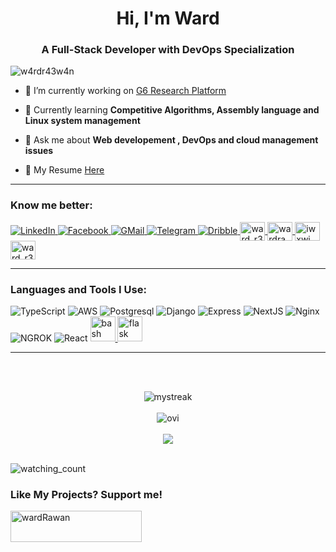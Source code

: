<h1 align="center" color="#000000">Hi, I'm Ward</h1>
<h3 align="center">A Full-Stack Developer with DevOps Specialization</h3>

<p align="left"> <img src="https://komarev.com/ghpvc/?username=w4rdr43w4n&label=Profile%20views&color=ff8234&style=flat" alt="w4rdr43w4n" /> </p>

- 🔭 I’m currently working on [G6 Research Platform](https://github.com/w4rdr43w4n/G6Latest)

- 🌱 Currently learning **Competitive Algorithms, Assembly language and Linux system management**

- 💬 Ask me about **Web developement , DevOps and cloud management issues**

- 📄 My Resume [Here](https://drive.google.com/file/d/1HjNSyAanv3l5reKfXd1IBjPQgQ9V3kAl/view?usp=drive_link)

<hr/>
<h3 align="left">Know me better:</h3>
<p align="left">
  <a href="https://www.linkedin.com/in/ward-raawan-857260314" target="_blank">
    <img src="https://img.shields.io/badge/LinkedIn-%230077B5.svg?&style=flat-square&logo=linkedin&logoColor=white" alt="LinkedIn">
  </a>
  <a href="https://www.facebook.com/profile.php?id=100079735433794&mibextid=ZbWKwL" target="_blank">
    <img src="https://img.shields.io/badge/Facebook-%231877F2.svg?&style=flat-square&logo=facebook&logoColor=white" alt="Facebook">
  </a>
  <a href="https://www.facebook.com/profile.php?id=100079735433794&mibextid=ZbWKwL" target="_blank">
    <img src="https://img.shields.io/badge/Gmail-D14836?style=flat-square&logo=gmail&logoColor=white" alt="GMail">
  </a>
  <a href="https://www.facebook.com/profile.php?id=100079735433794&mibextid=ZbWKwL" target="_blank">
    <img src="https://img.shields.io/badge/Telegram-2CA5E0?style=flat-square&logo=telegram&logoColor=whitee" alt="Telegram">
  </a>
  	
  <a href="https://dribbble.com/ward_r3" target="_blank">
    <img src="https://img.shields.io/badge/Dribbble-EA4C89?style=flat-square&logo=dribbble&logoColor=whitee" alt="Dribble" />
  </a>
  <a href="https://www.codechef.com/users/ward_r3" target="blank">
    <img align="center" src="https://cdn.jsdelivr.net/npm/simple-icons@3.1.0/icons/codechef.svg" alt="ward_r3" height="30" width="40" />
  </a>
  <a href="https://www.hackerrank.com/wardrawan535" target="blank">
    <img align="center" src="https://raw.githubusercontent.com/rahuldkjain/github-profile-readme-generator/master/src/images/icons/Social/hackerrank.svg" alt="wardrawan535" height="30" width="40" />
  </a>
  <a href="https://codeforces.com/profile/iwxwi" target="blank">
    <img align="center" src="https://raw.githubusercontent.com/rahuldkjain/github-profile-readme-generator/master/src/images/icons/Social/codeforces.svg" alt="iwxwi" height="30" width="40" />
  </a>
  <a href="https://www.leetcode.com/ward_r3" target="blank">
    <img align="center" src="https://raw.githubusercontent.com/rahuldkjain/github-profile-readme-generator/master/src/images/icons/Social/leet-code.svg" alt="ward_r3" height="30" width="40" />
  </a>
</p>
<hr/>
<h3 align="left">Languages and Tools I Use:</h3>

<p align="left">
  <!-- TypeScript -->
  <a>
        <img alt="TypeScript" src="https://img.shields.io/badge/TypeScript-050505?style=flat-square&logo=typescript#gh-dark-mode-only">
  </a>
  <!-- AWS -->
  <a>
        <img alt="AWS" src="https://img.shields.io/badge/Amazon_AWS-FF9900F?style=flat-square&logo=amazonaws&logoColor=white">
  </a>
  <!-- Postrgresql -->
  <a>
      <img alt="Postgresql" src="https://img.shields.io/badge/PostgreSQL-316192?style=flat-square&logo=postgresql&logoColor=white">
  </a>
  <!-- Django -->
  <a>
      <img alt="Django" src="https://img.shields.io/badge/Django-092E20?style=flat-square&logo=django&logoColor=green">
  </a>
   <!-- Express -->
  <a>
      <img alt="Express" src="https://img.shields.io/badge/Express%20js-000000?style=flat-square&logo=express&logoColor=white">
  </a>
   <!-- NextJS -->
   <a>
      <img alt="NextJS" src="https://img.shields.io/badge/next%20js-000000?style=for-the-badge&logo=nextdotjs&logoColor=white">
  </a>
   <!-- NGINX -->
   <a>
      <img alt="Nginx" src="https://img.shields.io/badge/Nginx-009639?style=for-the-badge&logo=nginx&logoColor=white">
  </a>
   <!-- NGROK -->
   <a>
      <img alt="NGROK" src="https://img.shields.io/badge/ngrok-140648?style=for-the-badge&logo=Ngrok&logoColor=white">
  </a>
  <!-- React -->
   <a>
      <img alt="React" src="https://img.shields.io/badge/React-20232A?style=for-the-badge&logo=react&logoColor=61DAFB">
  </a>
  <a href="https://www.gnu.org/software/bash/" target="_blank" rel="noreferrer"> 
    <img src="https://www.vectorlogo.zone/logos/gnu_bash/gnu_bash-icon.svg" alt="bash" width="40" height="40"/> 
  </a> 
 

  <a href="https://flask.palletsprojects.com/" target="_blank" rel="noreferrer"> 
    <img src="https://www.vectorlogo.zone/logos/pocoo_flask/pocoo_flask-icon.svg" alt="flask" width="40" height="40"/> 
  </a>
</p>
<hr/>
<br><br>
<p align="center">
<img src="https://github-readme-streak-stats.herokuapp.com/?user=w4rdr43w4n&theme=tokyonight" alt="mystreak"/>
  <br><br>
<img src="https://github-readme-stats.vercel.app/api/top-langs?username=w4rdr43w4n&show_icons=true&locale=en&layout=compact&theme=tokyonight" alt="ovi" />
  <br><br>
<img src="https://github-profile-trophy.vercel.app/?username=w4rdr43w4n&theme=tokyonight&no-bg=true" />
  <br><br>
</p>

<img src="https://widgetbite.com/stats/w4rdr43w4n" alt="watching_count" />
<h3 align="left">Like My Projects? Support me!</h3>
<p><a href="https://www.buymeacoffee.com/wardRawan"> <img align="left" src="https://cdn.buymeacoffee.com/buttons/v2/default-yellow.png" height="50" width="210" alt="wardRawan" /></a></p>
